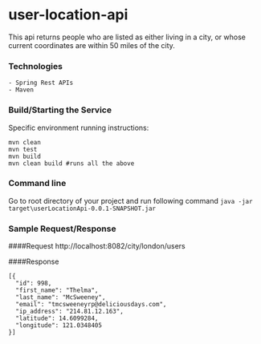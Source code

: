 # user-location-api
This api returns people who are listed as either living in a city, 
or whose current coordinates are within 50 miles of the city.

### Technologies
    - Spring Rest APIs
    - Maven
    
### Build/Starting the Service
Specific environment running instructions:

    mvn clean
    mvn test
    mvn build
    mvn clean build #runs all the above
    
### Command line
Go to root directory of your project and run following command
`java -jar target\userLocationApi-0.0.1-SNAPSHOT.jar`

### Sample Request/Response
####Request
http://localhost:8082/city/london/users

####Response
```
[{
  "id": 998,
  "first_name": "Thelma",
  "last_name": "McSweeney",
  "email": "tmcsweeneyrp@deliciousdays.com",
  "ip_address": "214.81.12.163",
  "latitude": 14.6099284,
  "longitude": 121.0348405
}]
```